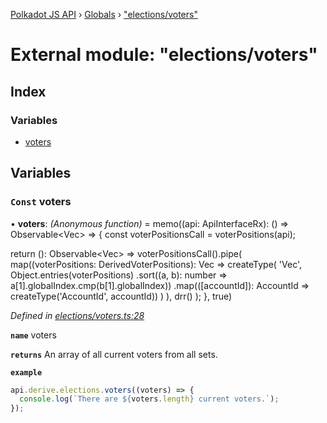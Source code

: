 [Polkadot JS API](../README.md) › [Globals](../globals.md) › ["elections/voters"](_elections_voters_.md)

# External module: "elections/voters"

## Index

### Variables

* [voters](_elections_voters_.md#const-voters)

## Variables

### `Const` voters

• **voters**: *(Anonymous function)* =  memo((api: ApiInterfaceRx): () => Observable<Vec<AccountId>> => {
  const voterPositionsCall = voterPositions(api);

  return (): Observable<Vec<AccountId>> =>
    voterPositionsCall().pipe(
      map((voterPositions: DerivedVoterPositions): Vec<AccountId> =>
        createType(
          'Vec<AccountId>',
          Object.entries(voterPositions)
            .sort((a, b): number => a[1].globalIndex.cmp(b[1].globalIndex))
            .map(([accountId]): AccountId => createType('AccountId', accountId))
        )
      ),
      drr()
    );
}, true)

*Defined in [elections/voters.ts:28](https://github.com/polkadot-js/api/blob/cba5710fec/packages/api-derive/src/elections/voters.ts#L28)*

**`name`** voters

**`returns`** An array of all current voters from all sets.

**`example`** 
<BR>

```javascript
api.derive.elections.voters((voters) => {
  console.log(`There are ${voters.length} current voters.`);
});
```
